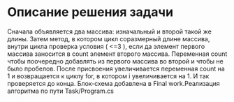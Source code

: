 # Описание решения задачи
Сначала объявляется два массива: изначальный и второй такой же длины. Затем метод, в котором цикл соразмерный длине массива, внутри цикла проверка условия ( <=3 ), если да элемент первого массива заносится в count элемент второго массива. Переменная count чтобы поочередно добавлять из первого массива во второй и чтобы не было пробелов. После присвоения увеличивается переменная count на 1 и возвращается к циклу for, в котором i увеличивается на 1. И так проверяется до конца. Блок-схема добавлена в Final work.Реализация алгоритма по пути Task/Program.cs